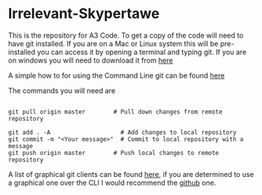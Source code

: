 # Irrelevant-Skypertawe
This is the repository for A3 Code. To get a copy of the code  will need to have git installed. If you are on a Mac or Linux system this will be pre-installed you can access it by opening a terminal and typing git. If you are on windows you will need to download it from [here](https://git-scm.com/downloads)

A simple how to for using the Command Line git can be found [here](http://git-scm.com/docs/gittutorial)

The commands you will need are
```git clone <URL>                 # The url of the repository you are cloning

git pull origin master        # Pull down changes from remote repository

git add . -A                    # Add changes to local repository
git commit -m "<Your message>"  # Commit to local repository with a message
git push origin master        # Push local changes to remote repository
```

A list of graphical git clients can be found [here](https://git-scm.com/download/gui/linux), if you are determined to use a graphical one over the CLI I would recommend the [github](https://desktop.github.com/) one.
